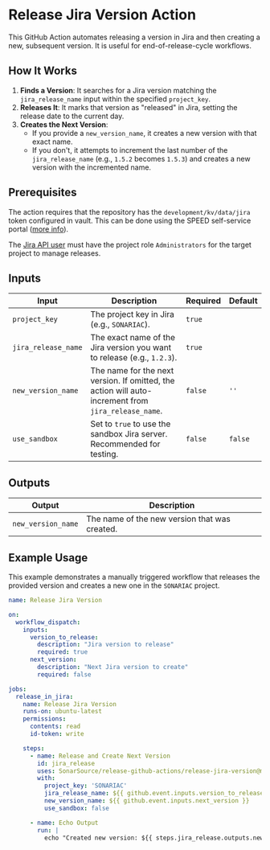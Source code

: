 # Release Jira Version Action

This GitHub Action automates releasing a version in Jira and then creating a new, subsequent version. It is useful for
end-of-release-cycle workflows.

## How It Works

1. **Finds a Version**: It searches for a Jira version matching the `jira_release_name` input within the specified
   `project_key`.
2. **Releases It**: It marks that version as "released" in Jira, setting the release date to the current day.
3. **Creates the Next Version**:
    - If you provide a `new_version_name`, it creates a new version with that exact name.
    - If you don't, it attempts to increment the last number of the `jira_release_name` (e.g., `1.5.2` becomes `1.5.3`)
      and creates a new version with the incremented name.

## Prerequisites

The action requires that the repository has the `development/kv/data/jira` token configured in vault.
This can be done using the SPEED self-service
portal ([more info](https://xtranet-sonarsource.atlassian.net/wiki/spaces/Platform/pages/3553787989/Manage+Vault+Policy+-+SPEED)).

The [Jira API user](https://sonarsource.atlassian.net/jira/people/712020:9dcffe4d-55ee-4d69-b5d1-535c6dbd9cc4)  must
have the project role `Administrators` for the target project to manage releases.

## Inputs

| Input               | Description                                                                                         | Required | Default |
|---------------------|-----------------------------------------------------------------------------------------------------|----------|---------|
| `project_key`       | The project key in Jira (e.g., `SONARIAC`).                                                         | `true`   |         |
| `jira_release_name` | The exact name of the Jira version you want to release (e.g., `1.2.3`).                             | `true`   |         |
| `new_version_name`  | The name for the next version. If omitted, the action will auto-increment from `jira_release_name`. | `false`  | `''`    |
| `use_sandbox`       | Set to `true` to use the sandbox Jira server. Recommended for testing.                              | `false`  | `false` |

## Outputs

| Output             | Description                                   |
|--------------------|-----------------------------------------------|
| `new_version_name` | The name of the new version that was created. |

## Example Usage

This example demonstrates a manually triggered workflow that releases the provided version and creates a new one in the
`SONARIAC` project.

```yaml
name: Release Jira Version

on:
  workflow_dispatch:
    inputs:
      version_to_release:
        description: "Jira version to release"
        required: true
      next_version:
        description: "Next Jira version to create"
        required: false

jobs:
  release_in_jira:
    name: Release Jira Version
    runs-on: ubuntu-latest
    permissions:
      contents: read
      id-token: write

    steps:
      - name: Release and Create Next Version
        id: jira_release
        uses: SonarSource/release-github-actions/release-jira-version@master
        with:
          project_key: 'SONARIAC'
          jira_release_name: ${{ github.event.inputs.version_to_release }}
          new_version_name: ${{ github.event.inputs.next_version }}
          use_sandbox: false

      - name: Echo Output
        run: |
          echo "Created new version: ${{ steps.jira_release.outputs.new_version_name }}"
```
